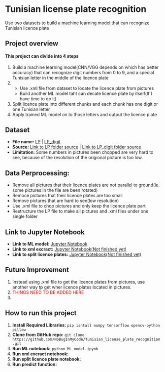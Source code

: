 # Tunisian license plate recognition
Use two datasets to build a machine learning model that can recognize Tunisian licence plate

## Project overview
#### This project can divide into 4 steps
1. Build a machine learning model(CNN/VGG depends on which has better accuracy) that can recognize digit numbers from 0 to 9, and a special Tunisian letter in the middle of the licence plate
2.  
    * Use .xml file from dataset to locate the licence plate from pictures
    * Build another ML model taht can decate licence plate by itself(If I have time to do it) 
3. Split licence plate into different chunks and each chunk has one digit or one Tunisian letter
4. Apply trained ML model on to those letters and output the licence plate

## Dataset
* __File name:__ [LP](LP) | [LP_digit](LP_digit)
* __Source:__ [Link to LP folder source](https://www.kaggle.com/datasets/achrafkhazri/labeled-licence-plates-dataset) | [Link to LP_digit folder source](https://www.kaggle.com/datasets/khazri/tunisian-licence-plate)
* __Limitation:__ Some numbers in pictures been chopped are very hard to see, because of the resolution of the origional picture is too low.

## Data Perprocessing:
* Remove all pictures that their licence plates are not parallel to ground(ie. some pictures in the file are been rotated) 
* Remoce pictures that their licence plates are too small
* Remove pictures that are hard to see(low resolution)
* Use .xml file to chop pictures and only keep the licence plate part
* Restructure the LP file to make all pictures and .xml files under one single folder

## Link to Jupyter Notebook
* __Link to ML model:__ [Jupyter Notebook](Digit_recognize.ipynb)
* __Link to xml excract:__ [Jupyter Notebook(Not finished yet)]()
* __Link to split licence plates:__ [Jupyter Notebook(Not finished yet)]()

## Future Improvement
1. Instead using .xml file to get the licence plates from pictures, use another way tp get wher licence plates located in pictures.
2. <font color='red'> THINGS NEED TO BE ADDED HERE </font>
3. 

## How to run this project
1. __Install Required Libraries:__ `pip isntall numpy tensorflow opencv-python pillow`
2. __Clone from GitHub repo:__ `git clone https://github.com/NoBugInMyCode/Tunisian_license_plate_recognition.git`
3. __Run ML notebook:__ `python ML_model.ipynb`
4. __Run xml excract notebook:__
5. __Run split licence plate notebook:__
6. __Run predict function:__